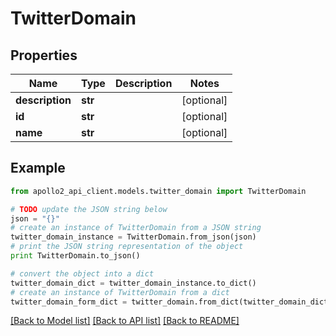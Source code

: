 # TwitterDomain


## Properties
Name | Type | Description | Notes
------------ | ------------- | ------------- | -------------
**description** | **str** |  | [optional] 
**id** | **str** |  | [optional] 
**name** | **str** |  | [optional] 

## Example

```python
from apollo2_api_client.models.twitter_domain import TwitterDomain

# TODO update the JSON string below
json = "{}"
# create an instance of TwitterDomain from a JSON string
twitter_domain_instance = TwitterDomain.from_json(json)
# print the JSON string representation of the object
print TwitterDomain.to_json()

# convert the object into a dict
twitter_domain_dict = twitter_domain_instance.to_dict()
# create an instance of TwitterDomain from a dict
twitter_domain_form_dict = twitter_domain.from_dict(twitter_domain_dict)
```
[[Back to Model list]](../README.md#documentation-for-models) [[Back to API list]](../README.md#documentation-for-api-endpoints) [[Back to README]](../README.md)


